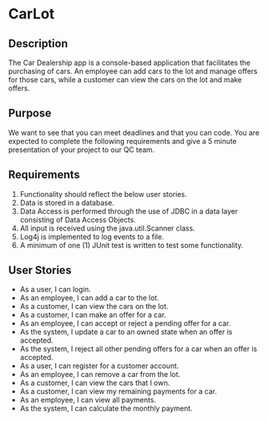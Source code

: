 # CarLot

## Description

   The Car Dealership app is a console-based application that facilitates the purchasing of cars. An employee can add cars to the lot and manage offers for those cars, while a customer can view the cars on the lot and make offers.
	
## Purpose

   We want to see that you can meet deadlines and that you can code. You are expected to complete the following requirements and give a 5 minute presentation of your project to our QC team.

## Requirements
1. Functionality should reflect the below user stories.
2. Data is stored in a database.
3. Data Access is performed through the use of JDBC in a data layer consisting of Data Access Objects.
4. All input is received using the java.util.Scanner class.
5. Log4j is implemented to log events to a file.
6. A minimum of one (1) JUnit test is written to test some functionality.


## User Stories

* As a user, I can login.
* As an employee, I can add a car to the lot.
* As a customer, I can view the cars on the lot.
* As a customer, I can make an offer for a car.
* As an employee, I can accept or reject a pending offer for a car.
* As the system, I update a car to an owned state when an offer is accepted.
* As the system, I reject all other pending offers for a car when an offer is accepted.
* As a user, I can register for a customer account.
* As an employee, I can remove a car from the lot.
* As a customer, I can view the cars that I own.
* As a customer, I can view my remaining payments for a car.
* As an employee, I can view all payments.
* As the system, I can calculate the monthly payment.
